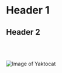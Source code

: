# Header 1
## Header 2
<br/>
<br/>

![Image of Yaktocat](https://octodex.github.com/images/yaktocat.png)
